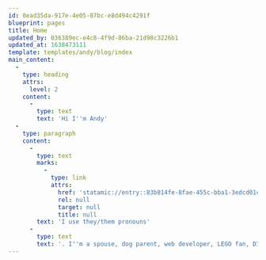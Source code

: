 ```yaml
---
id: 0ead35da-917e-4e05-87bc-e8d494c4291f
blueprint: pages
title: Home
updated_by: 036389ec-e4c8-4f9d-86ba-21d98c3226b1
updated_at: 1638473111
template: templates/andy/blog/index
main_content:
  -
    type: heading
    attrs:
      level: 2
    content:
      -
        type: text
        text: 'Hi I''m Andy'
  -
    type: paragraph
    content:
      -
        type: text
        marks:
          -
            type: link
            attrs:
              href: 'statamic://entry::83b814fe-8fae-455c-bba1-3edcd01c7d2f'
              rel: null
              target: null
              title: null
        text: 'I use they/them pronouns'
      -
        type: text
        text: '. I''m a spouse, dog parent, web developer, LEGO fan, DIY-er, and more. I write about anything and everything that is going on in my life because I''m more than just one thing. But if you''re interested in just one thing, you can filter my posts to see just that category.'
---
```

